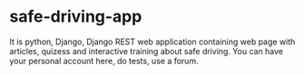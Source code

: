# safe-driving-app
It is python, Django, Django REST web application containing web page with articles, quizess and interactive training about safe driving.
You can have your personal account here, do tests, use a forum.

